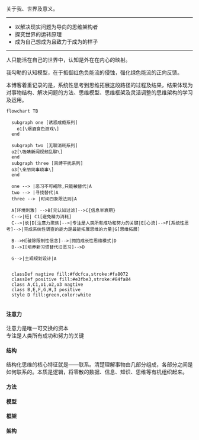 
关于我、世界及意义。

---

- 以解决现实问题为导向的思维架构者  
- 探究世界的运转原理  
- 成为自己想成为且致力于成为的样子  

---

人只能活在自己的世界中，认知是外在在内心的映射。

我勾勒的认知模型，在于抵御红色负能流的侵蚀，强化绿色能流的正向反馈。  

本博客着重记录的是，系统性思考到思维拓展这段路径的过程及结果，结果体现为对事物结构、解决问题的方法、思维模型、思维框架及灵活调整的思维架构的学习及运用。


```mermaid
flowchart TB

  subgraph one [诱惑成瘾系列]
 	o1[\烟酒食色游戏\]
  end 
  
  subgraph two [无聊消耗系列]
  o2[\吸睛新闻视频乱聊\]
  end
  subgraph three [束缚干扰系列]
  o3[\亲朋同事琐事\]
  end
    
  one --> |恶习不可戒除,只能被替代|A
  two --> |寻找替代|A
  three --> |时间四象限法则|A
  
  A[环境刺激] -->B[元认知过滤]-->C{信息半衰期}
  C-->|短| C1[避免精力消耗]
  C-->|长|D[注意力聚焦]-->|专注是人类所有成功和努力的关键|E[心流]-->F[系统性思考]-->|完成系统性调查的能力是最能拓展思维的力量|G[思维拓展]

  B-->H[破除限制性信念]-->|拥抱成长性思维模式|D
  B-->I[培养新习惯替代旧恶习]-->D
  
  G-->|主观规划设计|A
  
  
  classDef nagtive fill:#fdcfca,stroke:#fa8072
  classDef positive fill:#e3fbe3,stroke:#84fa84
  class A,C1,o1,o2,o3 nagtive
  class B,E,F,G,H,I positive
  style D fill:green,color:white
    	 
```

#### 注意力
注意力是唯一可交换的资本  
专注是人类所有成功和努力的关键


#### 结构  
结构化思维的核心特征就是——联系。清楚理解事物由几部分组成，各部分之间是如何联系的。本质是逻辑，将零散的数据、信息、知识、思维等有机组织起来。

#### 方法  
#### 模型  
#### 框架  
#### 架构  